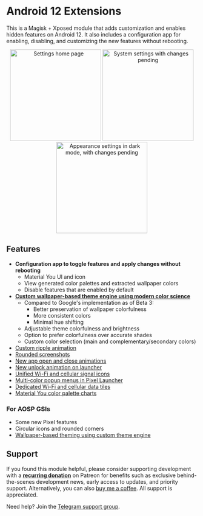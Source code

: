 # Android 12 Extensions

This is a Magisk + Xposed module that adds customization and enables hidden features on Android 12. It also includes a configuration app for enabling, disabling, and customizing the new features without rebooting.

<p align="center">
    <img src="https://user-images.githubusercontent.com/7930239/123183863-53e1b700-d447-11eb-9d17-1cb029095b28.png" alt="Settings home page" width="240"> <img src="https://user-images.githubusercontent.com/7930239/123183866-5512e400-d447-11eb-8438-51d2d11e7b36.png" alt="System settings with changes pending" width="240"> <img src="https://user-images.githubusercontent.com/7930239/123183869-57753e00-d447-11eb-9974-6ff4f2c520e0.png" alt="Appearance settings in dark mode, with changes pending" width="240">
</p>

## Features

- **Configuration app to toggle features and apply changes without rebooting**
  - Material You UI and icon
  - View generated color palettes and extracted wallpaper colors
  - Disable features that are enabled by default
- [**Custom wallpaper-based theme engine using modern color science**](https://twitter.com/kdrag0n/status/1407517504109350912)
  - Compared to Google's implementation as of Beta 3:
    - Better preservation of wallpaper colorfulness
    - More consistent colors
    - Minimal hue shifting
  - Adjustable theme colorfulness and brightness
  - Option to prefer colorfulness over accurate shades
  - Custom color selection (main and complementary/secondary colors)
- [Custom ripple animation](https://twitter.com/kdrag0n/status/1404251295960113154)
- [Rounded screenshots](https://t.me/proton_releases/147)
- [New app open and close animations](https://twitter.com/kdrag0n/status/1416690502838067202)
- [New unlock animation on launcher](https://twitter.com/kdrag0n/status/1427599359797985284)
- [Unified Wi-Fi and cellular signal icons](https://twitter.com/kdrag0n/status/1427599370967347201)
- [Multi-color popup menus in Pixel Launcher](https://twitter.com/kdrag0n/status/1445961954116333572)
- [Dedicated Wi-Fi and cellular data tiles](https://twitter.com/kdrag0n/status/1449944985571250178)
- [Material You color palette charts](https://twitter.com/kdrag0n/status/1431100523894083589)

### For AOSP GSIs

- Some new Pixel features
- Circular icons and rounded corners
- [Wallpaper-based theming using custom theme engine](https://twitter.com/kdrag0n/status/1445584174790832134)

## Support

If you found this module helpful, please consider supporting development with a **[recurring donation](https://patreon.com/kdrag0n)** on Patreon for benefits such as exclusive behind-the-scenes development news, early access to updates, and priority support. Alternatively, you can also [buy me a coffee](https://paypal.me/kdrag0ndonate). All support is appreciated.

Need help? Join the [Telegram support group](https://t.me/proton_projects).
